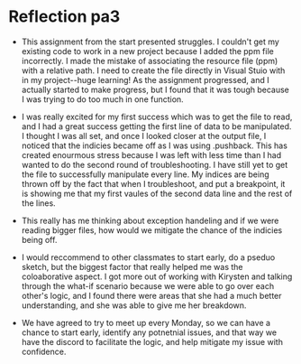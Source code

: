 # Reflection pa3

*  This assignment from the start presented struggles. I couldn't get my existing code to work in
a new project because I added the ppm file incorrectly. I made the mistake of associating the resource
file (ppm) with a relative path. I need to create the file directly in Visual Stuio with in my project--huge learning! As the assignment progressed, and I actually started to make progress, but I found
that it was tough because I was trying to do too much in one function. 

* I was really excited for my first success which was to get the file to read, and I had a great
success getting the first line of data to be manipulated. I thought I was all set, and once I looked
closer at the output file, I noticed that the indicies became off as I was using .pushback. This has created enourmous stress because I was left with less time than I had wanted to do the second round
of troubleshooting. I have still yet to get the file to successfully manipulate every line. 
My indices are being thrown off by the fact that when I troubleshoot, and put a breakpoint, 
it is showing me that my first vaules of the second data line and the rest of the lines. 

* This really has me thinking about exception handeling and if we were reading bigger files, how
would we mitigate the chance of the indicies being off. 

* I would reccommend to other classmates to start early, do a pseduo sketch, but the biggest factor that really helped me was the coloaborative aspect. I got more out of working with Kirysten and talking through the what-if scenario because we were able to go over each other's logic, and I found there were areas that she had a much better understanding, and she was able to give me her breakdown.

* We have agreed to try to meet up every Monday, so we can have a chance to start early, identify any potnetnial issues, and that way we have the discord to facilitate the logic, and help mitigate my issue with confidence. 
